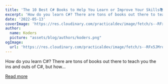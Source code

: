 ```yaml
---
title: 'The 10 Best C# Books to Help You Learn or Improve Your Skills📚'
excerpt: 'How do you learn C#? There are tons of books out there to teach you the ins and outs of C#, but how...'
date: '2022-05-13'
coverImage: 'https://res.cloudinary.com/practicaldev/image/fetch/s--RFx5JMrq--/c_imagga_scale,f_auto,fl_progressive,h_420,q_auto,w_1000/https://dev-to-uploads.s3.amazonaws.com/uploads/articles/qy2inuzmb3cmt5w4bo0l.png'
author:
  name: Koders
  picture: "assets/blog/authors/koders.png"
ogImage:
  url: 'https://res.cloudinary.com/practicaldev/image/fetch/s--RFx5JMrq--/c_imagga_scale,f_auto,fl_progressive,h_420,q_auto,w_1000/https://dev-to-uploads.s3.amazonaws.com/uploads/articles/qy2inuzmb3cmt5w4bo0l.png'
---
```


How do you learn C#? There are tons of books out there to teach you the ins and outs of C#, but how...

[Read more](https://dev.to/dotnetsafer/the-10-best-c-books-to-help-you-learn-or-improve-your-skills-30j)
